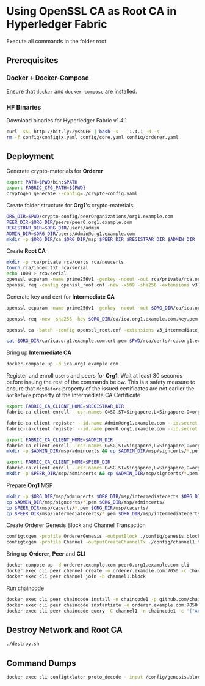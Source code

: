 # Using OpenSSL CA as Root CA in Hyperledger Fabric

Execute all commands in the folder root

## Prerequisites

### Docker + Docker-Compose

Ensure that `docker` and `docker-compose` are installed.

### HF Binaries

Download binaries for Hyperledger Fabric v1.4.1

```bash
curl -sSL http://bit.ly/2ysbOFE | bash -s -- 1.4.1 -d -s
rm -f config/configtx.yaml config/core.yaml config/orderer.yaml
```

## Deployment

Generate crypto-materials for **Orderer**

```bash
export PATH=$PWD/bin:$PATH
export FABRIC_CFG_PATH=${PWD}
cryptogen generate --config=./crypto-config.yaml
```

Create folder structure for **Org1**'s crypto-materials

```bash
ORG_DIR=$PWD/crypto-config/peerOrganizations/org1.example.com
PEER_DIR=$ORG_DIR/peers/peer0.org1.example.com
REGISTRAR_DIR=$ORG_DIR/users/admin
ADMIN_DIR=$ORG_DIR/users/Admin@org1.example.com
mkdir -p $ORG_DIR/ca $ORG_DIR/msp $PEER_DIR $REGISTRAR_DIR $ADMIN_DIR
```

Create **Root CA**

```bash
mkdir -p rca/private rca/certs rca/newcerts
touch rca/index.txt rca/serial
echo 1000 > rca/serial
openssl ecparam -name prime256v1 -genkey -noout -out rca/private/rca.org1.example.com.key.pem
openssl req -config openssl_root.cnf -new -x509 -sha256 -extensions v3_ca -key rca/private/rca.org1.example.com.key.pem -out rca/certs/rca.org1.example.com.crt.pem -days 3650 -subj "/C=SG/ST=Singapore/L=Singapore/O=org1.example.com/OU=/CN=rca.org1.example.com"
```

Generate key and cert for **Intermediate CA**

```bash
openssl ecparam -name prime256v1 -genkey -noout -out $ORG_DIR/ca/ica.org1.example.com.key.pem

openssl req -new -sha256 -key $ORG_DIR/ca/ica.org1.example.com.key.pem -out $ORG_DIR/ca/ica.org1.example.com.csr -subj "/C=SG/ST=Singapore/L=Singapore/O=org1.example.com/OU=/CN=ica.org1.example.com"

openssl ca -batch -config openssl_root.cnf -extensions v3_intermediate_ca -days 1825 -notext -md sha256 -in $ORG_DIR/ca/ica.org1.example.com.csr -out $ORG_DIR/ca/ica.org1.example.com.crt.pem

cat $ORG_DIR/ca/ica.org1.example.com.crt.pem $PWD/rca/certs/rca.org1.example.com.crt.pem > $ORG_DIR/ca/chain.org1.example.com.crt.pem
```

Bring up **Intermediate CA**

```bash
docker-compose up -d ica.org1.example.com
```

Register and enroll users and peers for **Org1**, Wait at least 30 seconds before issuing the rest of the commands below. This is a safety measure to ensure that `NotBefore` property of the issued certificates are not earlier the `NotBefore` property of the Intermediate CA Certificate

```bash
export FABRIC_CA_CLIENT_HOME=$REGISTRAR_DIR
fabric-ca-client enroll --csr.names C=SG,ST=Singapore,L=Singapore,O=org1.example.com -m admin -u http://admin:adminpw@localhost:7054

fabric-ca-client register --id.name Admin@org1.example.com --id.secret mysecret --id.type client --id.affiliation org1 -u http://localhost:7054
fabric-ca-client register --id.name peer0.org1.example.com --id.secret mysecret --id.type peer --id.affiliation org1 -u http://localhost:7054

export FABRIC_CA_CLIENT_HOME=$ADMIN_DIR
fabric-ca-client enroll --csr.names C=SG,ST=Singapore,L=Singapore,O=org1.example.com -m Admin@org1.example.com -u http://Admin@org1.example.com:mysecret@localhost:7054
mkdir -p $ADMIN_DIR/msp/admincerts && cp $ADMIN_DIR/msp/signcerts/*.pem $ADMIN_DIR/msp/admincerts/

export FABRIC_CA_CLIENT_HOME=$PEER_DIR
fabric-ca-client enroll --csr.names C=SG,ST=Singapore,L=Singapore,O=org1.example.com -m peer0.org1.example.com -u http://peer0.org1.example.com:mysecret@localhost:7054
mkdir -p $PEER_DIR/msp/admincerts && cp $ADMIN_DIR/msp/signcerts/*.pem $PEER_DIR/msp/admincerts/
```

Prepare **Org1** MSP

```bash
mkdir -p $ORG_DIR/msp/admincerts $ORG_DIR/msp/intermediatecerts $ORG_DIR/msp/cacerts
cp $ADMIN_DIR/msp/signcerts/*.pem $ORG_DIR/msp/admincerts/
cp $PEER_DIR/msp/cacerts/*.pem $ORG_DIR/msp/cacerts/
cp $PEER_DIR/msp/intermediatecerts/*.pem $ORG_DIR/msp/intermediatecerts/
```

Create Orderer Genesis Block and Channel Transaction

```bash
configtxgen -profile OrdererGenesis -outputBlock ./config/genesis.block -channelID testchainid
configtxgen -profile Channel -outputCreateChannelTx ./config/channel1.tx -channelID channel1
```

Bring up **Orderer**, **Peer** and **CLI**

```bash
docker-compose up -d orderer.example.com peer0.org1.example.com cli
docker exec cli peer channel create -o orderer.example.com:7050 -c channel1 -f /config/channel1.tx
docker exec cli peer channel join -b channel1.block
```

Run chaincode

```bash
docker exec cli peer chaincode install -n chaincode1 -p github.com/chaincode1 -v 1
docker exec cli peer chaincode instantiate -o orderer.example.com:7050 -C channel1 -n chaincode1 -l "golang" -v 1 -c "{\"Args\":[\"init\",\"a\",\"81\",\"b\",\"11\"]}" -P "OR('Org1MSP.member','Org2MSP.member')"
docker exec cli peer chaincode query -C channel1 -n chaincode1 -c '{"Args":["query","a"]}'
```

## Destroy Network and Root CA

```bash
./destroy.sh
```

## Command Dumps

```bash
docker exec cli configtxlator proto_decode --input /config/genesis.block --type common.Block --output /config/genesis.json
```